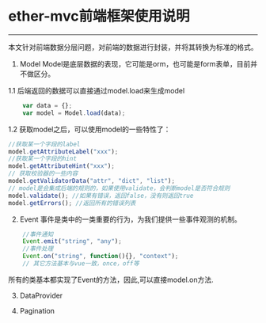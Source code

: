 # ether-mvc前端框架使用说明

---

  本文针对前端数据分层问题，对前端的数据进行封装，并将其转换为标准的格式。

  

1. Model
  Model是底层数据的表现，它可能是orm，也可能是form表单，目前并不做区分。

1.1 后端返回的数据可以直接通过model.load来生成model
```javascript     
    var data = {};
    var model = Model.load(data);
```
1.2 获取model之后，可以使用model的一些特性了：
```javascript
//获取某一个字段的label
model.getAttributeLabel("xxx");
//获取某一个字段的hint
model.getAttributeHint("xxx");
// 获取校验器的一些内容
model.getValidatorData("attr", "dict", "list");
// model是会集成后端的规则的，如果使用validate，会判断model是否符合规则
model.validate(); //如果有错误，返回false，没有则返回true
model.getErrors(); //返回所有的错误列表
```
2. Event
事件是类中的一类重要的行为，为我们提供一些事件观测的机制。
```javascript
    //事件通知
    Event.emit("string", "any");
    //事件处理
    Event.on("string", function(){}, "context");
    // 其它方法基本与vue一致，once，off等
```
所有的类基本都实现了Event的方法，因此,可以直接model.on方法.

3. DataProvider
   
4. Pagination





